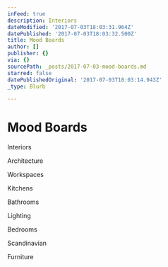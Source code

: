 ```yaml
---
inFeed: true
description: Interiors
dateModified: '2017-07-03T18:03:31.964Z'
datePublished: '2017-07-03T18:03:32.500Z'
title: Mood Boards
author: []
publisher: {}
via: {}
sourcePath: _posts/2017-07-03-mood-boards.md
starred: false
datePublishedOriginal: '2017-07-03T18:03:14.943Z'
_type: Blurb

---
```

# Mood Boards

Interiors

Architecture

Workspaces 

Kitchens

Bathrooms

Lighting

Bedrooms

Scandinavian 

Furniture
